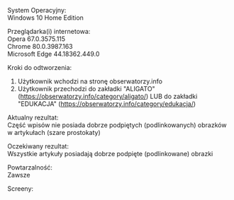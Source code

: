 System Operacyjny:  
Windows 10 Home Edition  

Przeglądarka(i) internetowa:  
Opera 67.0.3575.115  
Chrome 80.0.3987.163  
Microsoft Edge 44.18362.449.0  

Kroki do odtworzenia:  
1. Użytkownik wchodzi na stronę obserwatorzy.info   
2. Użytkownik przechodzi do zakładki "ALIGATO" (https://obserwatorzy.info/category/aligato/)
LUB do zakładki "EDUKACJA" (https://obserwatorzy.info/category/edukacja/)

Aktualny rezultat:  
Część wpisów nie posiada dobrze podpiętych (podlinkowanych) obrazków w artykułach (szare prostokaty)  

Oczekiwany rezultat:  
Wszystkie artykuły posiadają dobrze  podpięte (podlinkowane) obrazki  

Powtarzalność:  
Zawsze  

Screeny:  



